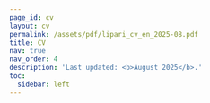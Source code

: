 ```yaml
---
page_id: cv
layout: cv
permalink: /assets/pdf/lipari_cv_en_2025-08.pdf
title: CV
nav: true
nav_order: 4
description: 'Last updated: <b>August 2025</b>.'
toc:
  sidebar: left
---
```

